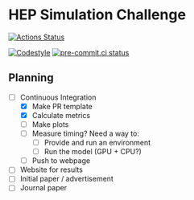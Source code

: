 # HEP Simulation Challenge

[![Actions Status][actions-badge]][actions-link]

<!-- [![Documentation Status][rtd-badge]][rtd-link] -->

<!-- [![PyPI version][pypi-version]][pypi-link]
[![Conda-Forge][conda-badge]][conda-link]
[![PyPI platforms][pypi-platforms]][pypi-link]

[![GitHub Discussion][github-discussions-badge]][github-discussions-link] -->

<!-- SPHINX-START -->

<!-- prettier-ignore-start -->
[actions-badge]:            https://github.com/jet-net/simulation-challenge/workflows/CI/badge.svg
[actions-link]:             https://github.com/jet-net/simulation-challenge/actions
[conda-badge]:              https://img.shields.io/conda/vn/conda-forge/cookiecutter-test
[conda-link]:               https://github.com/conda-forge/cookiecutter-test-feedstock
[github-discussions-badge]: https://img.shields.io/static/v1?label=Discussions&message=Ask&color=blue&logo=github
[github-discussions-link]:  https://github.com/jet-net/simulation-challenge/discussions
[pypi-link]:                https://pypi.org/project/cookiecutter-test/
[pypi-platforms]:           https://img.shields.io/pypi/pyversions/cookiecutter-test
[pypi-version]:             https://img.shields.io/pypi/v/cookiecutter-test
[rtd-badge]:                https://readthedocs.org/projects/cookiecutter-test/badge/?version=latest
[rtd-link]:                 https://cookiecutter-test.readthedocs.io/en/latest/?badge=latest

<!-- prettier-ignore-end -->

[![Codestyle](https://img.shields.io/badge/code%20style-black-000000.svg)](https://github.com/psf/black)
[![pre-commit.ci status](https://results.pre-commit.ci/badge/github/jet-net/simulation-challenge/main.svg)](https://results.pre-commit.ci/latest/github/jet-net/simulation-challenge/main)

## Planning

- [ ] Continuous Integration
  - [x] Make PR template
  - [x] Calculate metrics
  - [ ] Make plots
  - [ ] Measure timing? Need a way to:
    - [ ] Provide and run an environment
    - [ ] Run the model (GPU + CPU?)
  - [ ] Push to webpage
- [ ] Website for results
- [ ] Initial paper / advertisement
- [ ] Journal paper
